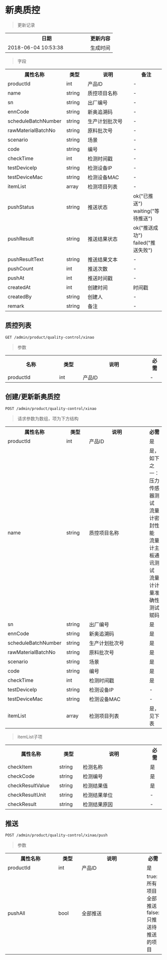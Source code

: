 # 新奥质控

> 更新记录

<table>
    <tr>
        <th style="width:250px;">日期</th>
        <th>更新内容</th>
    </tr>
    <tr>
        <td>2018-06-04 10:53:38</td>
        <td>生成时间</td>
    </tr>
</table>

> 字段

<table>
    <tr>
        <th style="width:150px;">属性名称</th>
        <th style="width:60px;">类型</th>
        <th style="width:200px;">说明</th>
        <th>备注</th>
    </tr>
    <tr>
        <td>productId</td>
        <td>int</td>
        <td>产品ID</td>
        <td>-</td>
    </tr>
    <tr>
        <td>name</td>
        <td>string</td>
        <td>质控项目名称</td>
        <td>-</td>
    </tr>
    <tr>
        <td>sn</td>
        <td>string</td>
        <td>出厂编号</td>
        <td>-</td>
    </tr>
    <tr>
        <td>ennCode</td>
        <td>string</td>
        <td>新奥追溯码</td>
        <td>-</td>
    </tr>
    <tr>
        <td>scheduleBatchNumber</td>
        <td>string</td>
        <td>生产计划批次号</td>
        <td>-</td>
    </tr>
    <tr>
        <td>rawMaterialBatchNo</td>
        <td>string</td>
        <td>原料批次号</td>
        <td>-</td>
    </tr>
    <tr>
        <td>scenario</td>
        <td>string</td>
        <td>场景</td>
        <td>-</td>
    </tr>
    <tr>
        <td>code</td>
        <td>string</td>
        <td>编号</td>
        <td>-</td>
    </tr>
    <tr>
        <td>checkTime</td>
        <td>int</td>
        <td>检测时间戳</td>
        <td>-</td>
    </tr>
    <tr>
        <td>testDeviceIp</td>
        <td>string</td>
        <td>检测设备IP</td>
        <td>-</td>
    </tr>
    <tr>
        <td>testDeviceMac</td>
        <td>string</td>
        <td>检测设备MAC</td>
        <td>-</td>
    </tr>
    <tr>
        <td>itemList</td>
        <td>array</td>
        <td>检测项目列表</td>
        <td>-</td>
    </tr>
    <tr>
        <td>pushStatus</td>
        <td>string</td>
        <td>推送状态</td>
        <td>ok("已推送") waiting("等待推送")</td>
    </tr>
    <tr>
        <td>pushResult</td>
        <td>string</td>
        <td>推送结果状态</td>
        <td>ok("推送成功") failed("推送失败")</td>
    </tr>
    <tr>
        <td>pushResultText</td>
        <td>string</td>
        <td>推送结果文本</td>
        <td>-</td>
    </tr>
    <tr>
        <td>pushCount</td>
        <td>int</td>
        <td>推送次数</td>
        <td>-</td>
    </tr>
    <tr>
        <td>pushAt</td>
        <td>int</td>
        <td>推送时间戳</td>
        <td>-</td>
    </tr>
    <tr>
        <td>createdAt</td>
        <td>int</td>
        <td>创建时间</td>
        <td>时间戳</td>
    </tr>
    <tr>
        <td>createdBy</td>
        <td>string</td>
        <td>创建人</td>
        <td>-</td>
    </tr>
    <tr>
        <td>remark</td>
        <td>string</td>
        <td>备注</td>
        <td>-</td>
    </tr>
</table>

## 质控列表

```
GET /admin/product/quality-control/xinao
```

> 参数
<table>
    <tr>
        <th style="width:150px;">名称</th>
        <th style="width:60px;">类型</th>
        <th style="width:200px;">说明</th>
        <th>必需</th>
    </tr>
    <tr>
        <td>productId</td>
        <td>int</td>
        <td>产品ID</td>
        <td>-</td>
    </tr>
</table>

## 创建/更新新奥质控

```
POST /admin/product/quality-control/xinao
```

>请求参数为数组，项为下方结构
<table>
    <tr>
        <th style="width:150px;">属性名称</th>
        <th style="width:60px;">类型</th>
        <th style="width:200px;">说明</th>
        <th>必需</th>
    </tr>
    <tr>
        <td>productId</td>
        <td>int</td>
        <td>产品ID</td>
        <td>是</td>
    </tr>
    <tr>
        <td>name</td>
        <td>string</td>
        <td>质控项目名称</td>
        <td>是，如下之一：压力传感器测试 流量计密封性能 流量计主板通讯测试 流量计计量准确性测试 赋码</td>
    </tr>
    <tr>
        <td>sn</td>
        <td>string</td>
        <td>出厂编号</td>
        <td>是</td>
    </tr>
    <tr>
        <td>ennCode</td>
        <td>string</td>
        <td>新奥追溯码</td>
        <td>是</td>
    </tr>
    <tr>
        <td>scheduleBatchNumber</td>
        <td>string</td>
        <td>生产计划批次号</td>
        <td>是</td>
    </tr>
    <tr>
        <td>rawMaterialBatchNo</td>
        <td>string</td>
        <td>原料批次号</td>
        <td>是</td>
    </tr>
    <tr>
        <td>scenario</td>
        <td>string</td>
        <td>场景</td>
        <td>是</td>
    </tr>
    <tr>
        <td>code</td>
        <td>string</td>
        <td>编号</td>
        <td>是</td>
    </tr>
    <tr>
        <td>checkTime</td>
        <td>int</td>
        <td>检测时间戳</td>
        <td>是</td>
    </tr>
    <tr>
        <td>testDeviceIp</td>
        <td>string</td>
        <td>检测设备IP</td>
        <td>-</td>
    </tr>
    <tr>
        <td>testDeviceMac</td>
        <td>string</td>
        <td>检测设备MAC</td>
        <td>-</td>
    </tr>
    <tr>
        <td>itemList</td>
        <td>array</td>
        <td>检测项目列表</td>
        <td>是，见下表</td>
    </tr>
</table>

>itemList子项
<table>
    <tr>
        <th style="width:150px;">属性名称</th>
        <th style="width:60px;">类型</th>
        <th style="width:200px;">说明</th>
        <th>必需</th>
    </tr>
    <tr>
        <td>checkItem</td>
        <td>string</td>
        <td>检测名称</td>
        <td>是</td>
    </tr>
    <tr>
        <td>checkCode</td>
        <td>string</td>
        <td>检测编号</td>
        <td>是</td>
    </tr>
    <tr>
        <td>checkResultValue</td>
        <td>string</td>
        <td>检测结果值</td>
        <td>是</td>
    </tr>
    <tr>
        <td>checkResultUnit</td>
        <td>string</td>
        <td>检测结果单位</td>
        <td>-</td>
    </tr>
    <tr>
        <td>checkResult</td>
        <td>string</td>
        <td>检测结果原因</td>
        <td>-</td>
    </tr>
</table>

## 推送

```
POST /admin/product/quality-control/xinao/push
```

>参数
<table>
    <tr>
        <th style="width:150px;">属性名称</th>
        <th style="width:60px;">类型</th>
        <th style="width:200px;">说明</th>
        <th>必需</th>
    </tr>
    <tr>
        <td>productId</td>
        <td>int</td>
        <td>产品ID</td>
        <td>是</td>
    </tr>
    <tr>
        <td>pushAll</td>
        <td>bool</td>
        <td>全部推送</td>
        <td>true: 所有项目全部推送 false: 只推送待推送的项目</td>
    </tr>
</table>